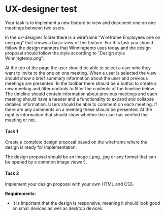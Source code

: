 
# UX-designer test

Your task is to implement a new feature to view and document one on one meetings between two users.

In the ux-designer folder there is a wireframe "Wireframe Employees one on one.png" that shows a basic view of the feature. For this task you should follow the design manners that Winningtemp uses today and the design proposal should follow the style according to "Design style Winningtemp.png".

At the top of the page the user should be able to select a user who they want to invite to the one on one meeting. When a user is selected the view should show a brief summary information about the user and previous meetings are presented. In the toolbar there should be a button to create a new meeting and filter controls to filter the contents of the timeline below. The timeline should contain information about previous meetings and each meeting should have a header and a functionality to expand and collapse detailed information. Users should be able to comment on each meeting. If there are any comments on a meeting these should be presented. At the right is information that should show whether the user has verified the meeting or not. 

#### Task 1
Create a complete design proposal based on the wireframe where the design is ready for implementation. 

The design proposal should be an image (.png, .jpg or any format that can be opened by a common image viewer).

#### Task 2
Implement your design proposal with your own HTML and CSS.

**Requirements:**

- It is important that the design is responsive, meaning it should look good on small devices as well as desktop devices.